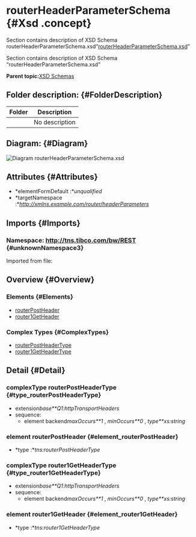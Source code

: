 # routerHeaderParameterSchema {#Xsd .concept}

Section contains description of XSD Schema routerHeaderParameterSchema.xsd“[routerHeaderParameterSchema.xsd](routerHeaderParameterSchema.xsd)”

Section contains description of XSD Schema “routerHeaderParameterSchema.xsd”

**Parent topic:**[XSD Schemas](../../../projects/com.odido-rfp-demo.application_1.0.0_ear/common/xsd.md)

## Folder description: {#FolderDescription}

|Folder|Description|
|------|-----------|
| |No description|

## Diagram: {#Diagram}

![Diagram
              routerHeaderParameterSchema.xsd](routerHeaderParameterSchema.xsd.png)

## Attributes {#Attributes}

-   *elementFormDefault :**unqualified*
-   *targetNamespace :**http://xmlns.example.com/router/headerParameters*

## Imports {#Imports}

### Namespace: http://tns.tibco.com/bw/REST {#unknownNamespace3}

Imported from file: 

## Overview {#Overview}

### Elements {#Elements}

-   [routerPostHeader](#element_routerPostHeader)
-   [router1GetHeader](#element_router1GetHeader)

### Complex Types {#ComplexTypes}

-   [routerPostHeaderType](#type_routerPostHeaderType)
-   [router1GetHeaderType](#type_router1GetHeaderType)

## Detail {#Detail}

### complexType routerPostHeaderType {#type_routerPostHeaderType}

-   extension*base**Q1:httpTransportHeaders*
-   sequence:
    -   element backend*maxOccurs**1* , *minOccurs**0* , *type**xs:string*

### element routerPostHeader {#element_routerPostHeader}

-   *type :**tns:routerPostHeaderType*

### complexType router1GetHeaderType {#type_router1GetHeaderType}

-   extension*base**Q1:httpTransportHeaders*
-   sequence:
    -   element backend*maxOccurs**1* , *minOccurs**0* , *type**xs:string*

### element router1GetHeader {#element_router1GetHeader}

-   *type :**tns:router1GetHeaderType*

